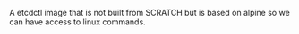 A etcdctl image that is not built from SCRATCH but is based on alpine so we can have access to linux commands.

